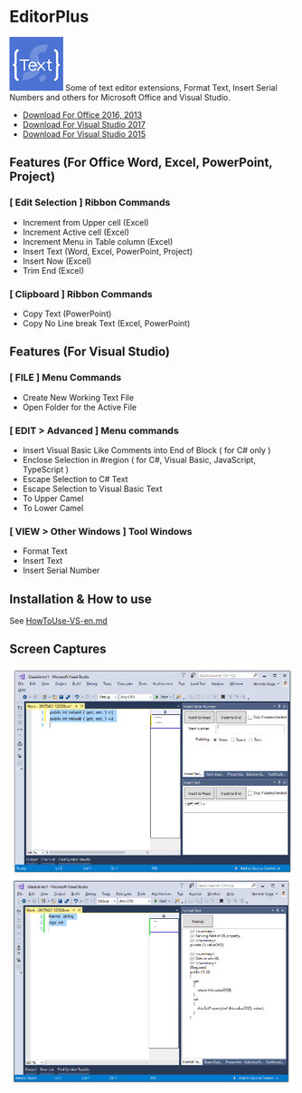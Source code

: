 # EditorPlus
![EditorPlus](ResourceSources/EditorPlus-95.png)
Some of text editor extensions, Format Text, Insert Serial Numbers and others for Microsoft Office and Visual Studio.

- [Download For Office 2016, 2013](https://github.com/surviveplus/EditorPlus/releases/tag/Office1.0.0.0)
- [Download For Visual Studio 2017](https://marketplace.visualstudio.com/items?itemName=SHIN-ICHIKOGA.EditorPlusforVisualStudio2017)
- [Download For Visual Studio 2015](https://marketplace.visualstudio.com/items?itemName=SHIN-ICHIKOGA.EditorPlus)

## Features (For Office Word, Excel, PowerPoint, Project)
### [ Edit Selection ] Ribbon Commands
- Increment from Upper cell (Excel)
- Increment Active cell (Excel)
- Increment Menu in Table  column (Excel)
- Insert Text (Word, Excel, PowerPoint, Project)
- Insert Now (Excel)
- Trim End (Excel)
### [ Clipboard ] Ribbon Commands
- Copy Text (PowerPoint)
- Copy No Line break Text  (Excel, PowerPoint)

## Features (For Visual Studio)
### [ FILE ] Menu Commands
- Create New Working Text File 
- Open Folder for the Active File 
### [ EDIT > Advanced ] Menu commands
- Insert Visual Basic Like Comments into End of Block ( for C# only ) 
- Enclose Selection in #region ( for C#, Visual Basic, JavaScript, TypeScript )
- Escape Selection to C# Text
- Escape Selection to Visual Basic Text 
- To Upper Camel
- To Lower Camel
### [ VIEW > Other Windows ] Tool Windows
- Format Text 
- Insert Text 
- Insert Serial Number 

## Installation & How to use
See [HowToUse-VS-en.md](HowToUse/HowToUse-VS-en.md)

## Screen Captures
![Insert Serial Number and Insert Text](HowToUse/images-VS-en/image7-4-mix.png)
![Format Text](HowToUse/images-VS-en/image5-2-InsertFormat.png)
